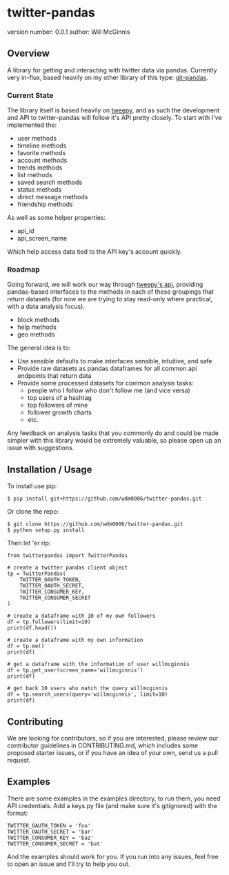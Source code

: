 twitter-pandas
==============

version number: 0.0.1
author: Will McGinnis

Overview
--------

A library for getting and interacting with twitter data via pandas.  Currently very in-flux, based heavily on my other
library of this type: [git-pandas](https://github.com/wdm0006/git-pandas).

### Current State

The library itself is based heavily on [tweepy](http://docs.tweepy.org/en/v3.5.0/), and as such the development and API 
to twitter-pandas will follow it's API pretty closely.  To start with I've implemented the:

 * user methods
 * timeline methods
 * favorite methods
 * account methods
 * trends methods
 * list methods
 * saved search methods
 * status methods
 * direct message methods
 * friendship methods
  
As well as some helper properties:

 * api_id
 * api_screen_name
 
Which help access data tied to the API key's account quickly.

### Roadmap

Going forward, we will work our way through [tweepy's api](http://docs.tweepy.org/en/v3.5.0/api.html), providing 
pandas-based interfaces to the methods in each of these groupings that return datasets (for now we are trying to stay 
read-only where practical, with a data analysis focus).

 * block methods
 * help methods
 * geo methods
 
The general idea is to:

 * Use sensible defaults to make interfaces sensible, intuitive, and safe
 * Provide raw datasets as pandas dataframes for all common api endpoints that return data
 * Provide some processed datasets for common analysis tasks:
    * people who I follow who don't follow me (and vice versa)
    * top users of a hashtag
    * top followers of mine
    * follower growth charts
    * etc.
    
Any feedback on analysis tasks that you commonly do and could be made simpler with this library would be extremely 
valuable, so please open up an issue with suggestions.
 
Installation / Usage
--------------------

To install use pip:

    $ pip install git+https://github.com/wdm0006/twitter-pandas.git


Or clone the repo:

    $ git clone https://github.com/wdm0006/twitter-pandas.git
    $ python setup.py install
    
Then let 'er rip:

    from twitterpandas import TwitterPandas
    
    # create a twitter pandas client object
    tp = TwitterPandas(
        TWITTER_OAUTH_TOKEN,
        TWITTER_OAUTH_SECRET,
        TWITTER_CONSUMER_KEY,
        TWITTER_CONSUMER_SECRET
    )
    
    # create a dataframe with 10 of my own followers
    df = tp.followers(limit=10)
    print(df.head())
    
    # create a dataframe with my own information
    df = tp.me()
    print(df)
    
    # get a dataframe with the information of user willmcginnis
    df = tp.get_user(screen_name='willmcginnis')
    print(df)
    
    # get back 10 users who match the query willmcginnis
    df = tp.search_users(query='willmcginnis', limit=10)
    print(df)
    
Contributing
------------

We are looking for contributors, so if you are interested, please review our contributor guidelines in CONTRIBUTING.md,
which includes some proposed starter issues, or if you have an idea of your own, send us a pull request.

Examples
--------

There are some examples in the examples directory, to run them, you need API credentials.  Add a keys.py file (and make
sure it's gitignored) with the format:

    TWITTER_OAUTH_TOKEN = 'foo'
    TWITTER_OAUTH_SECRET = 'bar'
    TWITTER_CONSUMER_KEY = 'baz'
    TWITTER_CONSUMER_SECRET = 'bat'
    
And the examples should work for you. If you run into any issues, feel free to open an issue and I'll try to help you out.